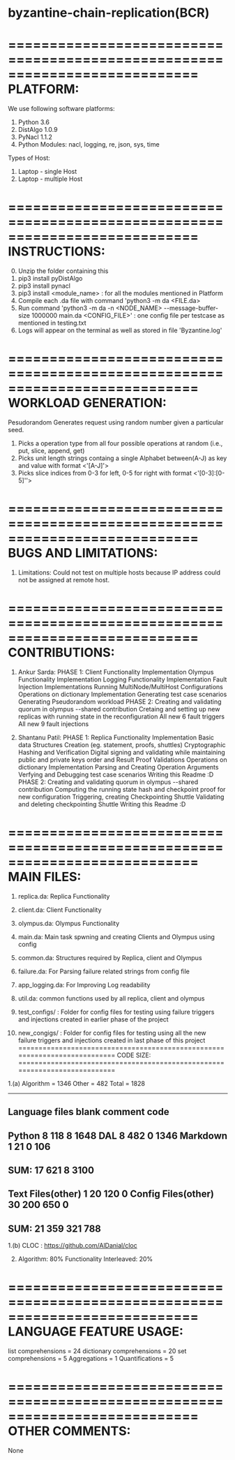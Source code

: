 # byzantine-chain-replication(BCR)

===========================================================================
PLATFORM:
===========================================================================

We use following software platforms:
1. Python 3.6
2. DistAlgo 1.0.9
3. PyNacl 1.1.2
4. Python Modules: nacl, logging, re, json, sys, time

Types of Host:
 
1. Laptop - single Host
2. Laptop - multiple Host 

===========================================================================
INSTRUCTIONS:
=========================================================================== 

0. Unzip the folder containing this
1. pip3 install pyDistAlgo
2. pip3 install pynacl
3. pip3 install <module_name> : for all the modules mentioned in Platform
4. Compile each .da file with command 'python3 -m da <FILE.da>
5. Run command 'python3 -m da -n <NODE_NAME> --message-buffer-size 1000000 main.da <CONFIG_FILE>' : one config file per testcase as mentioned in testing.txt
6. Logs will appear on the terminal as well as stored in file 'Byzantine.log'
 
===========================================================================
WORKLOAD GENERATION:
===========================================================================
Pesudorandom
Generates request using random number given a particular seed.
1. Picks a operation type from all four possible operations at random (i.e., put, slice, append, get)
2. Picks unit length strings containg a single Alphabet between(A-J) as key and value with format <'[A-J]'>
3. Picks slice indices from 0-3 for left, 0-5 for right with format <'[0-3]:[0-5]''>

===========================================================================
BUGS AND LIMITATIONS:
===========================================================================
 1. Limitations: Could not test on multiple hosts because IP address could not be assigned at remote host.
 
===========================================================================
CONTRIBUTIONS:
===========================================================================


1. Ankur Sarda:
PHASE 1:
    Client Functionality Implementation 
    Olympus Functionality Implementation
    Logging Functionality Implementation
    Fault Injection Implementations
    Running MultiNode/MultiHost Configurations
    Operations on dictionary Implementation
    Generating test case scenarios
    Generating Pseudorandom workload
PHASE 2:
	Creating and validating quorum in olympus --shared contribution
	Cretaing and setting up new replicas with running state in the reconfiguration 
	All new 6 fault triggers
	All new 9 fault injections

2. Shantanu Patil:
PHASE 1:
	Replica Functionality Implementation
	Basic data Structures Creation (eg. statement, proofs, shuttles)
	Cryptographic Hashing and Verification
	Digital signing and validating while maintaining public and private keys
	order and Result Proof Validations
	Operations on dictionary Implementation
	Parsing and Creating Operation Arguments
	Verfying and Debugging test case scenarios
	Writing this Readme :D
PHASE 2:
	Creating and validating quorum in olympus --shared contribution
	Computing the running state hash and checkpoint proof for new configuration
	Triggering, creating Checkpointing Shuttle
	Validating and deleting checkpointing Shuttle 
	Writing this Readme :D
	
===========================================================================
MAIN FILES:
===========================================================================

1. replica.da:	Replica Functionality  
2. client.da:	Client Functionality
3. olympus.da:	Olympus Functionality
4. main.da: 	Main task spwning and creating Clients and Olympus using config
5. common.da:   Structures required by Replica, client and Olympus 
6. failure.da:  For Parsing failure related strings from config file
7. app_logging.da:	For Improving Log readability 
8. util.da:     common functions used by all replica, client and olympus

9. test_configs/ : Folder for config files for testing using failure triggers  
				   and injections created in earlier phase of the project
10. new_congigs/  : Folder for config files for testing using all the new  
				   failure triggers and injections created in last phase 
				   of this project  
===========================================================================
CODE SIZE:
===========================================================================

1.(a) Algorithm = 1346 
	  Other =      482
	  Total =     1828

-------------------------------------------------------------------------------
Language                     files          blank        comment           code
-------------------------------------------------------------------------------
Python                           8            118              8           1648
DAL                              8            482              0           1346
Markdown                         1             21              0            106
-------------------------------------------------------------------------------
SUM:                            17            621              8           3100
-------------------------------------------------------------------------------
Text Files(other)                1             20            120              0
Config Files(other)             30            200            650  			  0
-------------------------------------------------------------------------------
SUM:                            21            359            321            788
-------------------------------------------------------------------------------
 
 1.(b) CLOC : https://github.com/AlDanial/cloc  

 2. Algorithm:  80%
    Functionality Interleaved: 20% 

===========================================================================
LANGUAGE FEATURE USAGE:
===========================================================================
list comprehensions = 24
dictionary comprehensions = 20
set comprehensions = 5
Aggregations = 1
Quantifications = 5

===========================================================================
OTHER COMMENTS:
===========================================================================
None
